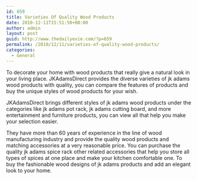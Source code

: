 ```yaml
---
id: 659
title: Varieties Of Quality Wood Products
date: 2010-12-11T15:51:50+00:00
author: admin
layout: post
guid: http://www.thedailyevie.com/?p=659
permalink: /2010/12/11/varieties-of-quality-wood-products/
categories:
  - General
---
```

To decorate your home with wood products that really give a natural look in your living place. JKAdamsDirect provides the diverse varieties of jk adams wood products with quality, you can compare the features of products and buy the unique styles of wood products for your wish.

JKAdamsDirect brings different styles of jk adams wood products under the categories like jk adams pot rack, jk adams cutting board, and more entertainment and furniture products, you can view all that help you make your selection easier.

They have more than 60 years of experience in the line of wood manufacturing industry and provide the quality wood products and matching accessories at a very reasonable price. You can purchase the quality jk adams spice rack other related accessories that help you store all types of spices at one place and make your kitchen comfortable one. To buy the fashionable wood designs of jk adams products and add an elegant look to your home.